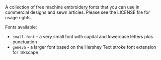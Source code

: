 A collection of free machine embroidery fonts that you can use in commercial designs and sewn articles.  Please see the LICENSE file for usage rights.

Fonts available:

* `small-font` - a very small font with capital and lowercase letters plus punctuation
* `geneva` - a larger font based on the Hershey Text stroke font extension for Inkscape
